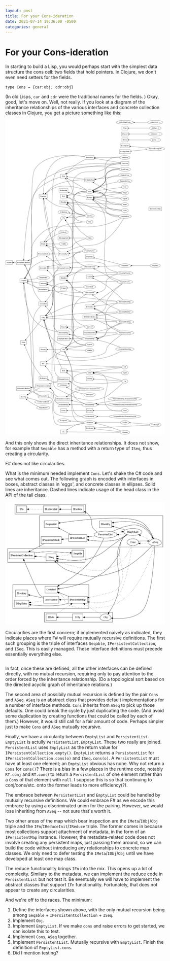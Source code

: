 ```yaml
---
layout: post
title: For your Cons-ideration
date: 2021-07-14 19:36:00 -0500
categories: general
---
```


# For your Cons-ideration

In starting to build a Lisp, you would perhaps start with the simplest data structure the cons cell: two fields that hold pointers.  In Clojure, we don't even need setters for the fields. 

```F#
type Cons = {car:obj; cdr:obj}
```

(In old Lisps, `car` and `cdr` were the traditional names for the fields. )  Okay, good, let's move on. Well, not really.  If you look at a diagram of the inheritance relationships of the various interfaces and concrete collection classes in Clojure, you get a picture something like this:

![Full dependency graph](/assets/images/all-dependencies.png)

And this only shows the direct inheritance relationships.  It does not show, for example that `Seqable` has a method with a return type of `ISeq`, thus creating a circularity.

F# does not like circularities.

What is the minimum needed implement `Cons`.  Let's shake the C# code and see what comes out.  The following graph is encoded with interfaces in boxes, abstract classes in 'eggs', and concrete classes in ellipses.  Solid lines are inheritance.  Dashed lines indicate usage of the head class in the API of the tail class.

![Cons dependency graph](/assets/images/cons-dependencies.png)

Circularities are the first concern; if implemented naively as indicated, they indicate places where F# will require mutually recursive definitions.  The first such grouping is the triple of interfaces `Seqable`, `IPersistentCollection`, and `ISeq`.  This is easily managed.  These interface definitions must precede essentially everything else.

```F#

```
In fact, once these are defined, all the other interfaces can be defined directly, with no mutual recursion, requiring only to pay attention to the order forced by the inheritance relationship.  (Do a topological sort based on the directed acyclic graph of inheritance relations.)

The second area of possibily mutual recursion is defined by the pair `Cons` and `ASeq`.  `ASeq` is an abstract class that provides default implementations for a number of interface methods.  `Cons` inherits from `ASeq` to pick up those defaults.  One could break the cycle by just duplicating the code.  (And avoid some duplication by creating functions that could be called by each of them.)  However, it would still call for a fair amount of code.  Perhaps simpler just to make `Cons` and `ASeq` mutually recursive.

Finally, we have a circularity between `EmptyList` and `PersistentList`.  `EmptyList` is actully `PersistentList.EmptyList`. These two really are joined.  `PersistentList` uses `EmptyList` as the return value for `IPersistentCollection.empty()`.  `EmptyList` returns a `PersistentList` for `IPersistentCollection.cons(o)` and  `ISeq.cons(o)`.  A `PersistentList` must have at least one element; an `EmptyList` obvious has none.  Why not return a `Cons` for `cons()`?  There is a bias in a few places in the runtime code, notably `RT.conj` and `RT.cons`) to return a `PersistentList` of one element rather than a `Cons` of that element with `null`.    I suppose this is so that continuing to conj/cons/etc. onto the former leads to more efficiency(?).

The embrace between `PersistentList` and `EmptyList` could be handled by mutually recursive definitions.  We could embrace F# as we encode this embrace by using a discriminated union for the pairing.  However, we would lose inheriting from `ASeq` -- not sure that's worth it.  

Two other areas of the map which bear inspection are the `IMeta`/`IObj`/`Obj` triple and the `IFn`/`IReduceInit`/`IReduce` triple.  The former comes in because most collections support attachment of metadata, in the form of an `IPersistentMap` instance.  However, the metadata-related code does not involve creating any persistent maps, just passing them around, so we can build the code without introducing any relationships to concrete map classes.  We only need to defer testing the `IMeta`/`IObj`/`Obj` until we have developed at least one map class.

The reduce functionality brings `IFn` into the mix.  This opens up a lot of complexity.  Similary to the metadata, we can implement the reduce code in `PersistentList` but not test it.  Be eventually we will have to implement the abstract classes that support `IFn` functionality.   Fortunately, that does not appear to create any circularities.

And we're off to the races.  The minimum:  

1. Define the interfaces shown above, with the only mutual recursion being among `Seqable` + `IPersistentCollection` + `ISeq`.  
2. Implement `Obj`.  
3. Implement `EmptyList`.  If we make `cons` and raise errors to get started, we can isolate this to test.
4. Implement `Cons`, `ASeq` together.
5. Implement `PersistentList`.  Mutually recursive with `EmptyList`.  Finish the definition of `EmptyList.cons`.
6. Did I mention testing?


